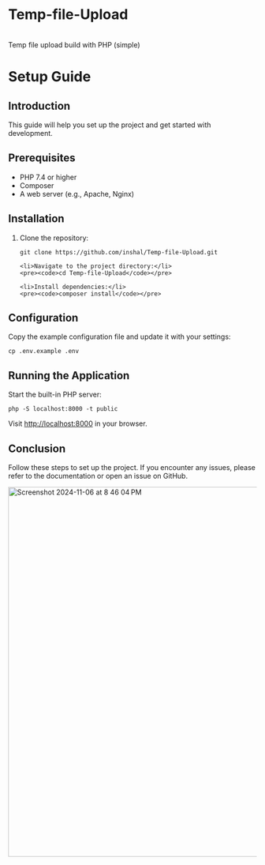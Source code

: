 # Temp-file-Upload
<br> Temp file upload build with PHP (simple)

<h1>Setup Guide</h1>

<h2>Introduction</h2>
<p>This guide will help you set up the project and get started with development.</p>

<h2>Prerequisites</h2>
<ul>
    <li>PHP 7.4 or higher</li>
    <li>Composer</li>
    <li>A web server (e.g., Apache, Nginx)</li>
</ul>

<h2>Installation</h2>
<ol>
    <li>Clone the repository:</li>
    <pre><code>git clone https://github.com/inshal/Temp-file-Upload.git</code></pre>
    
    <li>Navigate to the project directory:</li>
    <pre><code>cd Temp-file-Upload</code></pre>
    
    <li>Install dependencies:</li>
    <pre><code>composer install</code></pre>
</ol>

<h2>Configuration</h2>
<p>Copy the example configuration file and update it with your settings:</p>
<pre><code>cp .env.example .env</code></pre>

<h2>Running the Application</h2>
<p>Start the built-in PHP server:</p>
<pre><code>php -S localhost:8000 -t public</code></pre>
<p>Visit <a href="http://localhost:8000">http://localhost:8000</a> in your browser.</p>

<h2>Conclusion</h2>
<p>Follow these steps to set up the project. If you encounter any issues, please refer to the documentation or open an issue on GitHub.</p>


<img width="749" alt="Screenshot 2024-11-06 at 8 46 04 PM" src="https://github.com/user-attachments/assets/8d89d110-0574-46e8-aaaa-7eac62497eef">
